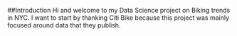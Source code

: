 ##Introduction
Hi and welcome to my Data Science project on Biking trends in NYC. I want to start by thanking Citi Bike because this project was mainly focused around data that they publish.
